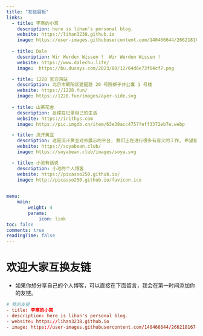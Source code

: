 ```yaml
---
title: "友链展板"
links:
  - title: 李寒的小窝
    description: here is lihan's personal blog.
    website: https://lihan3238.github.io
    image: https://user-images.githubusercontent.com/140466644/266218167-0a08d24b-2f75-4a6b-9253-227612dffa98.png
    
  - title: Dale
    description: Wir Werden Wissen !  Wir Werden Wissen ! 
    website: https://www.dalechu.life/
    image:  https://bu.dusays.com/2023/08/12/64d6e73f64cf7.png

  - title: 1228 官方网站
    description: 北京市朝阳区建国路 20 号院梆子井公寓 1 号楼
    website: https://1228.fun/
    image: https://1228.fun/images/ayer-side.svg
  
  - title: 山茶花舍
    description: 吕楪在记录自己的生活
    website: https://irithys.com
    image: https://pic.imgdb.cn/item/63e38acc4757feff3372eb7e.webp

  - title: 流汗黄豆
    description: 这是流汗黄豆对外展示的平台, 我们正在进行很多有意义的工作, 希望能给你一些启发和激励 ~ ^_^ 
    website: https://soyabean.club/
    image: https://soyabean.club/images/soya.svg

  - title: 小池有话说
    description: 小池的个人博客
    website: https://picasso250.github.io/
    image: http://picasso250.github.io/favicon.ico

        
menu:
    main: 
        weight: 4
        params:
            icon: link
toc: false
comments: true
readingTime: false
---
```


# 欢迎大家互换友链
- 如果你想分享自己的个人博客，可以直接在下面留言，我会在第一时间添加你的友链。
```toml
# 我的友链
- title: 李寒的小窝
- description: here is lihan's personal blog.
- website: https://lihan3238.github.io
- image: https://user-images.githubusercontent.com/140466644/266218167-0a08d24b-2f75-4a6b-9253-227612dffa98.png
```

